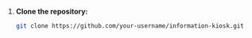 

1. **Clone the repository:**

   ```bash
   git clone https://github.com/your-username/information-kiosk.git
